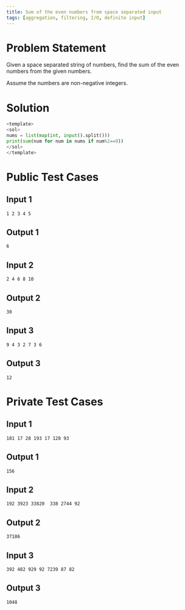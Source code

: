 ```yaml
---
title: Sum of the even numbers from space separated input
tags: [aggregation, filtering, I/O, definite input]
---
```


# Problem Statement

Given a space separated string of numbers, find the sum of the even numbers from the given numbers.

Assume the numbers are non-negative integers.

# Solution

```python test.py -r 'python test.py'
<template>
<sol>
nums = list(map(int, input().split()))
print(sum(num for num in nums if num%2==0))
</sol>
</template>
```

# Public Test Cases

## Input 1

```
1 2 3 4 5
```

## Output 1

```
6
```

## Input 2

```
2 4 6 8 10
```

## Output 2

```
30
```

## Input 3

```
9 4 3 2 7 3 6
```

## Output 3

```
12
```

# Private Test Cases

## Input 1

```
181 17 28 193 17 128 93
```

## Output 1

```
156
```

## Input 2

```
192 3923 33820  338 2744 92
```

## Output 2

```
37186
```

## Input 3

```
392 482 929 92 7239 87 82
```

## Output 3

```
1048
```
